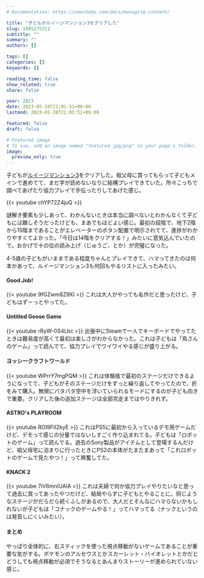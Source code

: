 ```yaml
---
# Documentation: https://wowchemy.com/docs/managing-content/

title: "子どもがルイージマンション3をクリアした"
slug: 1685275311
subtitle: ""
summary: ""
authors: []

tags: []
categories: []
keywords: []

reading_time: false
show_related: true
share: false

year: 2023
date: 2023-05-28T21:01:51+09:00
lastmod: 2023-05-28T21:01:51+09:00

featured: false
draft: false

# Featured image
# To use, add an image named "featured.jpg/png" to your page's folder.
image:
  preview_only: true
---
```


子どもが[ルイージマンション3](https://store-jp.nintendo.com/list/software/70010000001621.html)をクリアした。祖父母に買ってもらって子どもメインで進めてて、まだ字が読めないなりに結構プレイできていた。所々こっちで調べてあげたり協力プレイで手伝ったりしてあげた感じ。

{{< youtube chYP72Z4juQ >}}

謎解き要素も少しあって、わかんないときは本当に調べないとわかんなくて子どもには難しそうだったけども、まあでもほどよい感じ。最初の段階で、地下2階から15階まであることがエレベーターのボタン配置で明示されてて、進捗がわかりやすくてよかった。「今日は14階をクリアする！」みたいに意気込んでいたので。おかげで十の位の読み上げ（じゅうご、とか）が完璧になった。

4-5歳の子どもがいままである程度ちゃんとプレイできて、ハマってきたのは何本かあって、ルイージマンション3も何回もやるリストに入ったみたい。

#### Good Job!
{{< youtube 9fGZwm8Z9XI >}}
これは大人がやっても名作だと思ったけど、子どもはずーっとやってた。

#### Untitled Goose Game
{{< youtube rRyW-0S4Lbc >}}
出張中にSteamで一人でキーボードでやってたときは難易度が高くて最初は楽しさがわからなかった。これは子どもは「鳥さんのゲーム」って読んでて、協力プレイでワイワイやる感じが盛り上がる。

#### ヨッシークラフトワールド
{{< youtube WPrrY7mgPQM >}}
これは体験版で最初のステージだけできるようになってて、子どもがそのステージだけをずっと繰り返してやってたので、折をみて購入。無限にパタパタ空中を浮いていられるモードにするのが子ども向きで重要。クリアした後の追加ステージは全部完走まではやりきれず。

#### ASTRO's PLAYROOM
{{< youtube ROI9FII2kyE >}}
これはPS5に最初から入っているデモ用ゲームだけど、デモって感じの分量ではないしすごく作り込まれてる。子どもは「ロボットのゲーム」って読んでる。過去のSony製品がアイテムとして登場するんだけど、祖父母宅に泊まりに行ったときにPS2の本体がたまたまあって「これロボットのゲームで見たやつ！」って興奮してた。


#### KNACK 2
{{< youtube 7iV6mnIUAIA >}}
これは夫婦で何か協力プレイやりたいなと思って過去に買ってあったやつだけど、結局やらずに子どもとやることに。同じようなステージがだらだら続くふしがあるので、大人だとそんなにハマらないかもしれないが子どもは「コナックのゲームやる！」ってハマってる（ナックというのは発音しにくいみたい）。

#### まとめ

やっぱり全体的に、右スティックを使った視点移動がないゲームであることが重要な気がする。ポケモンのアルセウスとかスカーレット・バイオレットとかだとどうしても視点移動が必須でそうなるとあんまりストーリーが進められていない感じ。
